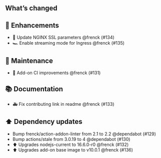 ## What’s changed

## 🚀 Enhancements

- 🔑 Update NGINX SSL parameters @frenck (#134)
- 🏎 Enable streaming mode for Ingress @frenck (#135)

## 🧰 Maintenance

- 🚀 Add-on CI improvements @frenck (#131)

## 📚 Documentation

- 🚑 Fix contributing link in readme @frenck (#133)

## ⬆️ Dependency updates

- Bump frenck/action-addon-linter from 2.1 to 2.2 @dependabot (#129)
- Bump actions/stale from 3.0.19 to 4 @dependabot (#130)
- ⬆️ Upgrades nodejs-current to 16.6.0-r0 @frenck (#132)
- ⬆️ Upgrades add-on base image to v10.0.1 @frenck (#136)
